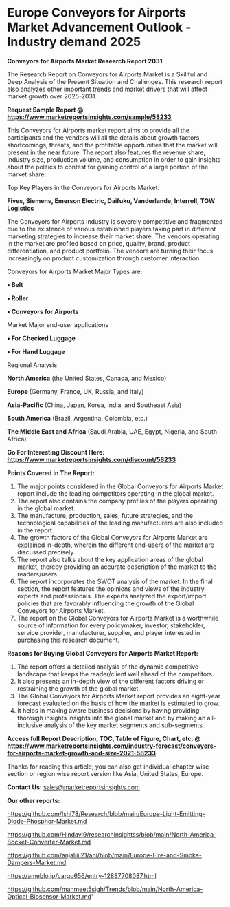 # Europe Conveyors for Airports Market Advancement Outlook - Industry demand 2025

<strong>Conveyors for Airports Market Research Report 2031</strong>

The Research Report on Conveyors for Airports Market is a Skillful and Deep Analysis of the Present Situation and Challenges. This research report also analyzes other important trends and market drivers that will affect market growth over 2025-2031.

<strong>Request Sample Report @ <a href=https://www.marketreportsinsights.com/sample/58233>https://www.marketreportsinsights.com/sample/58233</a></strong>

This Conveyors for Airports market report aims to provide all the participants and the vendors will all the details about growth factors, shortcomings, threats, and the profitable opportunities that the market will present in the near future. The report also features the revenue share, industry size, production volume, and consumption in order to gain insights about the politics to contest for gaining control of a large portion of the market share.

Top Key Players in the Conveyors for Airports Market:

<strong>Fives, Siemens, Emerson Electric, Daifuku, Vanderlande, Interroll, TGW Logistics</strong>

The Conveyors for Airports Industry is severely competitive and fragmented due to the existence of various established players taking part in different marketing strategies to increase their market share. The vendors operating in the market are profiled based on price, quality, brand, product differentiation, and product portfolio. The vendors are turning their focus increasingly on product customization through customer interaction.

Conveyors for Airports Market Major Types are:

<strong>• Belt

• Roller

• Conveyors for Airports</strong>

Market Major end-user applications :

<strong>• For Checked Luggage

• For Hand Luggage</strong>

Regional Analysis

</u><strong><b>North America</b></strong> (the United States, Canada, and Mexico)

<strong><b>Europe </b></strong>(Germany, France, UK, Russia, and Italy)

<strong><b>Asia-Pacific</b></strong> (China, Japan, Korea, India, and Southeast Asia)

<strong><b>South America</b></strong> (Brazil, Argentina, Colombia, etc.)

<strong><b>The Middle East and Africa</b></strong> (Saudi Arabia, UAE, Egypt, Nigeria, and South Africa)

<strong>Go For Interesting Discount Here: <a href=https://www.marketreportsinsights.com/discount/58233>https://www.marketreportsinsights.com/discount/58233</a></strong>

<strong>Points Covered in The Report:</strong>
<ol>
  <li>The major points considered in the Global Conveyors for Airports Market report include the leading competitors operating in the global market.</li>
  <li>The report also contains the company profiles of the players operating in the global market.</li>
  <li>The manufacture, production, sales, future strategies, and the technological capabilities of the leading manufacturers are also included in the report.</li>
  <li>The growth factors of the Global Conveyors for Airports Market are explained in-depth, wherein the different end-users of the market are discussed precisely.</li>
  <li>The report also talks about the key application areas of the global market, thereby providing an accurate description of the market to the readers/users.</li>
  <li>The report incorporates the SWOT analysis of the market. In the final section, the report features the opinions and views of the industry experts and professionals. The experts analyzed the export/import policies that are favorably influencing the growth of the Global Conveyors for Airports Market.</li>
  <li>The report on the Global Conveyors for Airports Market is a worthwhile source of information for every policymaker, investor, stakeholder, service provider, manufacturer, supplier, and player interested in purchasing this research document.</li>
</ol>
<strong>Reasons for Buying Global Conveyors for Airports Market Report:</strong>

<ol>
  <li>The report offers a detailed analysis of the dynamic competitive landscape that keeps the reader/client well ahead of the competitors.</li>
  <li>It also presents an in-depth view of the different factors driving or restraining the growth of the global market.</li>
  <li>The Global Conveyors for Airports Market report provides an eight-year forecast evaluated on the basis of how the market is estimated to grow.</li>
  <li>It helps in making aware business decisions by having providing thorough insights insights into the global market and by making an all-inclusive analysis of the key market segments and sub-segments.</li>
</ol>
<strong>Access full Report Description, TOC, Table of Figure, Chart, etc. @ <a href=https://www.marketreportsinsights.com/industry-forecast/conveyors-for-airports-market-growth-and-size-2021-58233>https://www.marketreportsinsights.com/industry-forecast/conveyors-for-airports-market-growth-and-size-2021-58233</a></strong>


Thanks for reading this article; you can also get individual chapter wise section or region wise report version like Asia, United States, Europe.

<strong>Contact Us:</strong>
sales@marketreportsinsights.com

<strong>Our other reports:</strong>

<a href=https://github.com/Ishi78/Research/blob/main/Europe-Light-Emitting-Diode-Phosphor-Market.md>https://github.com/Ishi78/Research/blob/main/Europe-Light-Emitting-Diode-Phosphor-Market.md</a>

<a href=https://github.com/Hindavi9/researchinsightss/blob/main/North-America-Socket-Converter-Market.md>https://github.com/Hindavi9/researchinsightss/blob/main/North-America-Socket-Converter-Market.md</a>

<a href=https://github.com/anjaliiii21/ani/blob/main/Europe-Fire-and-Smoke-Dampers-Market.md>https://github.com/anjaliiii21/ani/blob/main/Europe-Fire-and-Smoke-Dampers-Market.md</a>

<a href=https://ameblo.jp/cargo656/entry-12887708087.html>https://ameblo.jp/cargo656/entry-12887708087.html</a>

<a href=https://github.com/manmeet5sigh/Trends/blob/main/North-America-Optical-Biosensor-Market.md>https://github.com/manmeet5sigh/Trends/blob/main/North-America-Optical-Biosensor-Market.md</a>"
